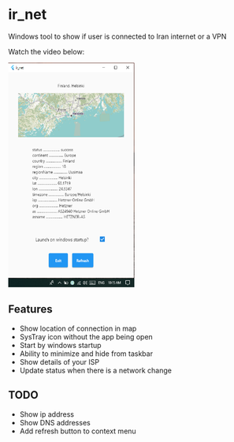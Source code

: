 # ir_net

Windows tool to show if user is connected to Iran internet or a VPN

Watch the video below:

[<img src="screenshot.png" width="256" height="455">](https://youtu.be/75ixmCQ6Q4k)

## Features
- Show location of connection in map
- SysTray icon without the app being open
- Start by windows startup
- Ability to minimize and hide from taskbar
- Show details of your ISP
- Update status when there is a network change

## TODO
- Show ip address
- Show DNS addresses
- Add refresh button to context menu